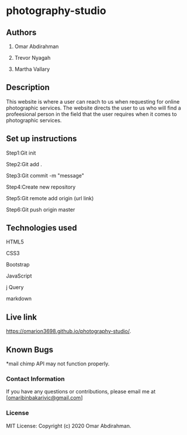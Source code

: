 # photography-studio

## Authors
1. Omar Abdirahman

2. Trevor Nyagah

3. Martha Vallary

## Description
This website is where a user can reach to us when requesting for online photographic services. The website directs the user to us who will find a profeesional person in the field that the user requires when it comes to photographic services.

## Set up instructions
Step1:Git init

Step2:Git add .

Step3:Git commit -m "message"

Step4:Create new repository

Step5:Git remote add origin (url link)

Step6:Git push origin master
  
## Technologies used
HTML5

CSS3

Bootstrap

JavaScript

j Query

markdown

## Live link
https://omarion3698.github.io/photography-studio/.

## Known Bugs
*mail chimp API may not function properly.

### Contact Information
If you have any questions or contributions, please email me at [omaribinbakarivic@gmail.com]

### License
MIT License:
Copyright (c) 2020 Omar Abdirahman.

